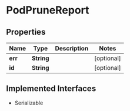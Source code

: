 

# PodPruneReport


## Properties

| Name | Type | Description | Notes |
|------------ | ------------- | ------------- | -------------|
|**err** | **String** |  |  [optional] |
|**id** | **String** |  |  [optional] |


## Implemented Interfaces

* Serializable


